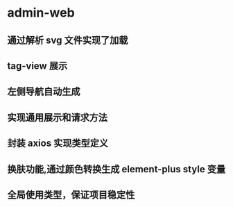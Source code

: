 # admin-web

## 通过解析 svg 文件实现了加载

## tag-view 展示

## 左侧导航自动生成

## 实现通用展示和请求方法

## 封装 axios 实现类型定义

## 换肤功能,通过颜色转换生成 element-plus style 变量

## 全局使用类型，保证项目稳定性
